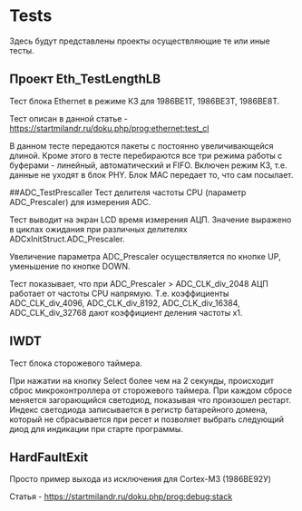 ﻿# Tests

Здесь будут представлены проекты осуществляющие те или иные тесты.

## Проект Eth_TestLengthLB 
Тест блока Ethernet в режиме КЗ для 1986ВЕ1Т, 1986ВЕ3Т, 1986ВЕ8Т.

Тест описан в данной статье - https://startmilandr.ru/doku.php/prog:ethernet:test_cl

В данном тесте передаются пакеты с постоянно увеличивающейся длиной. Кроме этого в тесте перебираются все три режима работы с буферами - линейный, автоматический и FIFO. Включен режим КЗ, т.е. данные не уходят в блок PHY. Блок МАС передает то, что сам посылает.


##ADC_TestPrescaller
Тест делителя частоты CPU (параметр ADC_Prescaler) для измерения ADC.

Тест выводит на экран LCD время измерения АЦП.  Значение выражено в циклах ожидания при различных делителях ADCxInitStruct.ADC_Prescaler.

Увеличение параметра ADC_Prescaler осуществляется по кнопке UP, уменьшение по кнопке DOWN.

Тест показывает, что при ADC_Prescaler > ADC_CLK_div_2048 АЦП работает от частоты CPU напрямую.
Т.е. коэффициенты ADC_CLK_div_4096, ADC_CLK_div_8192, ADC_CLK_div_16384, ADC_CLK_div_32768 дают коэффициент деления частоты x1.

## IWDT
Тест блока сторожевого таймера.

При нажатии на кнопку Select более чем на 2 секунды, происходит сброс микроконтроллера от сторожевого таймера.
При каждом сбросе меняется загорающийся светодиод, показывая что произошел рестарт.
Индекс светодиода записывается в регистр батарейного домена, который не сбрасывается при ресет и позволяет выбрать следующий диод для индикации при старте программы.

## HardFaultExit
Просто пример выхода из исключения для Cortex-M3 (1986ВЕ92У)

Статья - https://startmilandr.ru/doku.php/prog:debug:stack